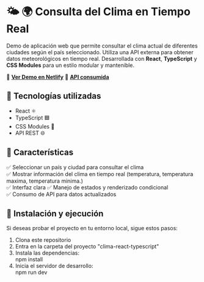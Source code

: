 # 🌤️ 🌍 Consulta del Clima en Tiempo Real

Demo de aplicación web que permite consultar el clima actual de diferentes ciudades según el país seleccionado. Utiliza una API externa para obtener datos meteorológicos en tiempo real. Desarrollada con **React**, **TypeScript** y **CSS Modules** para un estilo modular y mantenible.

🔗 **[Ver Demo en Netlify](https://melodic-fenglisu-492a78.netlify.app/)**
🔗 **[API consumida](https://openweathermap.org/)**

## 🚀 Tecnologías utilizadas  
- React ⚛️  
- TypeScript 🟦  
- CSS Modules 🎨  
- API REST 🌐  

## 📌 Características  
✅ Seleccionar un país y ciudad para consultar el clima  
✅ Mostrar información del clima en tiempo real (temperatura, temperatura maxima, temperatura minima.)  
✅ Interfaz clara
✅ Manejo de estados y renderizado condicional  
✅ Consumo de API para datos actualizados

## 📂 Instalación y ejecución  
Si deseas probar el proyecto en tu entorno local, sigue estos pasos:  

1. Clona este repositorio
2. Entra en la carpeta del proyecto "clima-react-typescript"
3. Instala las dependencias:  
   npm install
4. Inicia el servidor de desarrollo:  
   npm run dev
